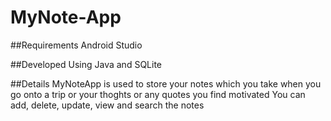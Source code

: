 # MyNote-App

##Requirements
Android Studio

##Developed Using
Java and SQLite

##Details
MyNoteApp is used to store your notes which you take when you go onto a trip or your thoghts or any quotes you find motivated
You can add, delete, update, view and search the notes
